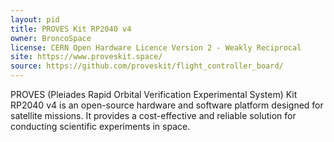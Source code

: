 ```yaml
---
layout: pid
title: PROVES Kit RP2040 v4
owner: BroncoSpace
license: CERN Open Hardware Licence Version 2 - Weakly Reciprocal
site: https://www.proveskit.space/
source: https://github.com/proveskit/flight_controller_board/
---
```

PROVES (Pleiades Rapid Orbital Verification Experimental System) Kit RP2040 v4 is an open-source hardware and software platform designed for satellite missions. It provides a cost-effective and reliable solution for conducting scientific experiments in space.
